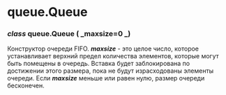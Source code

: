 # queue.Queue

### _class_ queue.Queue ( _maxsize=0 _)

Конструктор очереди FIFO. _**maxsize**_ - это целое число, которое устанавливает верхний предел количества элементов, которые могут быть помещены в очередь. Вставка будет заблокирована по достижении этого размера, пока не будут израсходованы элементы очереди. Если _**maxsize**_ меньше или равен нулю, размер очереди бесконечен.
